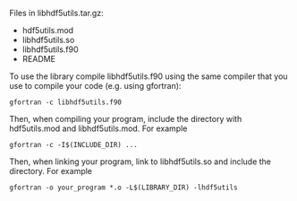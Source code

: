 Files in libhdf5utils.tar.gz:

  - hdf5utils.mod
  - libhdf5utils.so
  - libhdf5utils.f90
  - README

To use the library compile libhdf5utils.f90 using the same compiler that you use
to compile your code (e.g. using gfortran):

    gfortran -c libhdf5utils.f90

Then, when compiling your program, include the directory with hdf5utils.mod and
libhdf5utils.mod. For example

    gfortran -c -I$(INCLUDE_DIR) ...

Then, when linking your program, link to libhdf5utils.so and include the
directory. For example

    gfortran -o your_program *.o -L$(LIBRARY_DIR) -lhdf5utils
